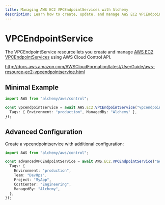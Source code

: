 ```yaml
---
title: Managing AWS EC2 VPCEndpointServices with Alchemy
description: Learn how to create, update, and manage AWS EC2 VPCEndpointServices using Alchemy Cloud Control.
---
```


# VPCEndpointService

The VPCEndpointService resource lets you create and manage [AWS EC2 VPCEndpointServices](https://docs.aws.amazon.com/ec2/latest/userguide/) using AWS Cloud Control API.

http://docs.aws.amazon.com/AWSCloudFormation/latest/UserGuide/aws-resource-ec2-vpcendpointservice.html

## Minimal Example

```ts
import AWS from "alchemy/aws/control";

const vpcendpointservice = await AWS.EC2.VPCEndpointService("vpcendpointservice-example", {
  Tags: { Environment: "production", ManagedBy: "Alchemy" },
});
```

## Advanced Configuration

Create a vpcendpointservice with additional configuration:

```ts
import AWS from "alchemy/aws/control";

const advancedVPCEndpointService = await AWS.EC2.VPCEndpointService("advanced-vpcendpointservice", {
  Tags: {
    Environment: "production",
    Team: "DevOps",
    Project: "MyApp",
    CostCenter: "Engineering",
    ManagedBy: "Alchemy",
  },
});
```


